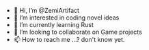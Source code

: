 - 👋 Hi, I’m @ZemiArtifact
- 👀 I’m interested in coding novel ideas
- 🌱 I’m currently learning Rust
- 💞️ I’m looking to collaborate on Game projects
- 📫 How to reach me ...? don't know yet.

<!---
ZemiArtifact/ZemiArtifact is a ✨ special ✨ repository because its `README.md` (this file) appears on your GitHub profile.
You can click the Preview link to take a look at your changes.
--->
